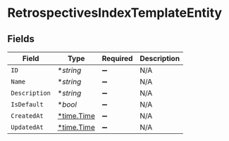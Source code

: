# RetrospectivesIndexTemplateEntity


## Fields

| Field                                      | Type                                       | Required                                   | Description                                |
| ------------------------------------------ | ------------------------------------------ | ------------------------------------------ | ------------------------------------------ |
| `ID`                                       | **string*                                  | :heavy_minus_sign:                         | N/A                                        |
| `Name`                                     | **string*                                  | :heavy_minus_sign:                         | N/A                                        |
| `Description`                              | **string*                                  | :heavy_minus_sign:                         | N/A                                        |
| `IsDefault`                                | **bool*                                    | :heavy_minus_sign:                         | N/A                                        |
| `CreatedAt`                                | [*time.Time](https://pkg.go.dev/time#Time) | :heavy_minus_sign:                         | N/A                                        |
| `UpdatedAt`                                | [*time.Time](https://pkg.go.dev/time#Time) | :heavy_minus_sign:                         | N/A                                        |